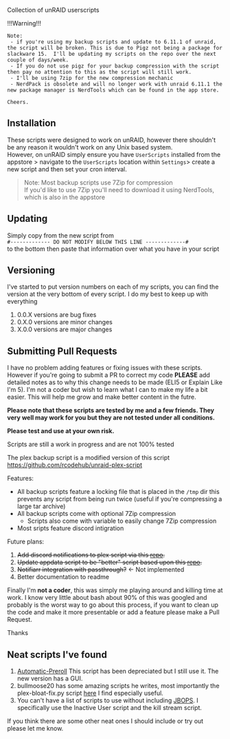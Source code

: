 Collection of unRAID userscripts


!!!Warning!!!
```
Note: 
 - if you're using my backup scripts and update to 6.11.1 of unraid, the script will be broken. This is due to Pigz not being a package for slackware 15.  I'll be updating my scripts on the repo over the next couple of days/week. 
 - If you do not use pigz for your backup compression with the script then pay no attention to this as the script will still work.
 - I'll be using 7zip for the new compression mechanic
 - NerdPack is obsolete and will no longer work with unraid 6.11.1 the new package manager is NerdTools which can be found in the app store.

Cheers.
```
## Installation

These scripts were designed to work on unRAID, however there shouldn't be any reason it wouldn't work on any Unix based system. <br>
However, on unRAID simply ensure you have `UserScripts` installed from the appstore > navigate to the `UserScripts` location within `Settings`> create a new script and then set your cron interval.

> Note: Most backup scripts use 7Zip for compression <br>
> If you'd like to use 7Zip you'll need to download it using NerdTools, which is also in the appstore

## Updating

Simply copy from the new script from <br>
`#------------- DO NOT MODIFY BELOW THIS LINE -------------#`<br>
to the bottom then paste that information over what you have in your script

## Versioning

I've started to put version numbers on each of my scripts, you can find the version at the very bottom of every script.
I do my best to keep up with everything

1. 0.0.X versions are bug fixes
2. 0.X.0 versions are minor changes
3. X.0.0 versions are major changes

## Submitting Pull Requests

I have no problem adding features or fixing issues with these scripts. However if you're going to submit a PR to correct my code **PLEASE** add detailed notes as to why this change needs to be made (ELI5 or Explain Like I'm 5). I'm not a coder but wish to learn what I can to make my life a bit easier. This will help me grow and make better content in the futre.

**Please note that these scripts are tested by me and a few friends. They very well may work for you but they are not tested under all conditions.** <br>

**Please test and use at your own risk.**

Scripts are still a work in progress and are not 100% tested

The plex backup script is a modified version of this script
https://github.com/rcodehub/unraid-plex-script

Features:

- All backup scripts feature a locking file that is placed in the `/tmp` dir this prevents any script from being run twice (useful if you're compressing a large tar archive)
- All backup scripts come with optional 7Zip compression
  - Scripts also come with variable to easily change 7Zip compression
- Most sripts feature discord intigration

Future plans: <br>

1. ~~Add discord notifications to plex script via this [repo](https://github.com/ChaoticWeg/discord.sh).~~
2. ~~Update appdata script to be "better" script based upon this [repo](https://github.com/SpartacusIam/unraid-scripts).~~
3. ~~Notifiarr integration with passthrough?~~ <- Not implemented
4. Better documentation to readme

Finally I'm **not a coder**, this was simply me playing around and killing time at work. I know very little about bash about 90% of this was googled and probably is the worst way to go about this process, if you want to clean up the code and make it more presentable or add a feature please make a Pull Request.

Thanks

## Neat scripts I've found

1. [Automatic-Preroll](https://github.com/TheHumanRobot/Automatic-Preroll) This script has been depreciated but I still use it. The new version has a GUI.
2. bullmoose20 has some amazing scripts he writes, most importantly the plex-bloat-fix.py script [here](https://github.com/bullmoose20/Plex-Stuff) I find especially useful.
3. You can't have a list of scripts to use without including [JBOPS](https://github.com/blacktwin/JBOPS). I specifically use the Inactive User script and the kill stream script.

If you think there are some other neat ones I should include or try out please let me know.
